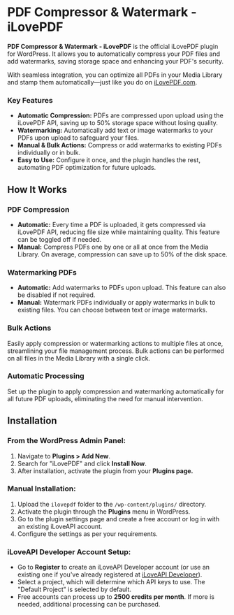 # PDF Compressor & Watermark - iLovePDF

**PDF Compressor & Watermark - iLovePDF** is the official iLovePDF plugin for WordPress. It allows you to automatically compress your PDF files and add watermarks, saving storage space and enhancing your PDF's security. 

With seamless integration, you can optimize all PDFs in your Media Library and stamp them automatically—just like you do on [iLovePDF.com](https://www.ilovepdf.com/).

### Key Features

- **Automatic Compression:** PDFs are compressed upon upload using the iLovePDF API, saving up to 50% storage space without losing quality.
- **Watermarking:** Automatically add text or image watermarks to your PDFs upon upload to safeguard your files.
- **Manual & Bulk Actions:** Compress or add watermarks to existing PDFs individually or in bulk.
- **Easy to Use:** Configure it once, and the plugin handles the rest, automating PDF optimization for future uploads.

## How It Works

### PDF Compression

- **Automatic:** Every time a PDF is uploaded, it gets compressed via iLovePDF API, reducing file size while maintaining quality. This feature can be toggled off if needed.
- **Manual:** Compress PDFs one by one or all at once from the Media Library. On average, compression can save up to 50% of the disk space.

### Watermarking PDFs

- **Automatic:** Add watermarks to PDFs upon upload. This feature can also be disabled if not required.
- **Manual:** Watermark PDFs individually or apply watermarks in bulk to existing files. You can choose between text or image watermarks.

### Bulk Actions

Easily apply compression or watermarking actions to multiple files at once, streamlining your file management process. Bulk actions can be performed on all files in the Media Library with a single click.

### Automatic Processing

Set up the plugin to apply compression and watermarking automatically for all future PDF uploads, eliminating the need for manual intervention.

## Installation

### From the WordPress Admin Panel:
1. Navigate to **Plugins > Add New**.
2. Search for "iLovePDF" and click **Install Now**.
3. After installation, activate the plugin from your **Plugins page.**

### Manual Installation:
1. Upload the `ilovepdf` folder to the `/wp-content/plugins/` directory.
2. Activate the plugin through the **Plugins** menu in WordPress.
3. Go to the plugin settings page and create a free account or log in with an existing iLoveAPI account.
4. Configure the settings as per your requirements.

### iLoveAPI Developer Account Setup:
- Go to **Register** to create an iLoveAPI Developer account (or use an existing one if you've already registered at [iLoveAPI Developer](https://iloveapi.com)).
- Select a project, which will determine which API keys to use. The "Default Project" is selected by default.
- Free accounts can process up to **2500 credits per month**. If more is needed, additional processing can be purchased.

